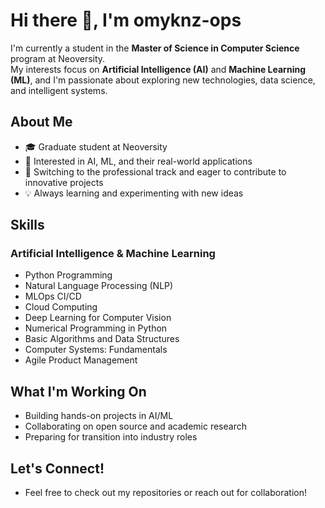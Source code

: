 # Hi there 👋, I'm omyknz-ops

I'm currently a student in the **Master of Science in Computer Science** program at Neoversity.  
My interests focus on **Artificial Intelligence (AI)** and **Machine Learning (ML)**, and I'm passionate about exploring new technologies, data science, and intelligent systems.

## About Me
- 🎓 Graduate student at Neoversity
- 🤖 Interested in AI, ML, and their real-world applications
- 🚀 Switching to the professional track and eager to contribute to innovative projects
- 💡 Always learning and experimenting with new ideas

## Skills

### Artificial Intelligence & Machine Learning
- Python Programming
- Natural Language Processing (NLP)
- MLOps CI/CD
- Cloud Computing
- Deep Learning for Computer Vision
- Numerical Programming in Python
- Basic Algorithms and Data Structures
- Computer Systems: Fundamentals
- Agile Product Management

## What I'm Working On
- Building hands-on projects in AI/ML
- Collaborating on open source and academic research
- Preparing for transition into industry roles

## Let's Connect!
- Feel free to check out my repositories or reach out for collaboration!
